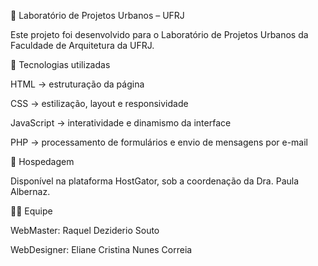 🌆 Laboratório de Projetos Urbanos – UFRJ

Este projeto foi desenvolvido para o Laboratório de Projetos Urbanos da Faculdade de Arquitetura da UFRJ.

🚀 Tecnologias utilizadas

HTML → estruturação da página

CSS → estilização, layout e responsividade

JavaScript → interatividade e dinamismo da interface

PHP → processamento de formulários e envio de mensagens por e-mail

📡 Hospedagem

Disponível na plataforma HostGator, sob a coordenação da Dra. Paula Albernaz.

👩‍💻 Equipe

WebMaster: Raquel Deziderio Souto

WebDesigner: Eliane Cristina Nunes Correia
